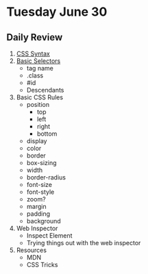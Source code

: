 # Tuesday June 30

## Daily Review

1. [CSS Syntax](css-syntax.html)
1. [Basic Selectors](selectors.html)
    * tag name
    * .class
    * #id
    * Descendants
2. Basic CSS Rules
    * position
        - top
        - left
        - right
        - bottom
    * display
    * color
    * border
    * box-sizing
    * width
    * border-radius
    * font-size
    * font-style
    * zoom?
    * margin
    * padding
    * background
3. Web Inspector
    * Inspect Element
    * Trying things out with the web inspector
4. Resources
    * MDN
    * CSS Tricks
